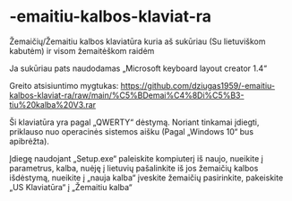 # -emaitiu-kalbos-klaviat-ra
Žemaičių/Žemaitiu kalbos klaviatūra kuria aš sukūriau (Su lietuviškom kabutėm) ir visom žemaitėškom raidėm

Ja sukūriau pats naudodamas „Microsoft keyboard layout creator 1.4“ 

Greito atsisiuntimo mygtukas: https://github.com/dziugas1959/-emaitiu-kalbos-klaviat-ra/raw/main/%C5%BDemai%C4%8Di%C5%B3-tiu%20kalba%20V3.rar 

Ši klaviatūra yra pagal „QWERTY“ dėstymą. Noriant tinkamai įdiegti, priklauso nuo operacinės sistemos aišku (Pagal „Windows 10“ bus apibrėžta). 

Įdiegę naudojant „Setup.exe“ paleiskite kompiuterį iš naujo, nueikite į parametrus, kalba, nuėję į lietuvių pašalinkite iš jos žemaičių kalbos išdėstymą, nueikite į „nauja kalba“ įveskite žemaičių pasirinkite, pakeiskite „US Klaviatūra“ į „Žemaitiu kalba“ 
